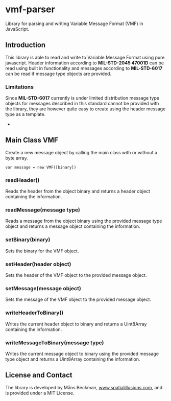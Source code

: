 # vmf-parser
Library for parsing and writing Variable Message Format (VMF) in JavaScript.

## Introduction

This library is able to read and write to Variable Message Format using pure javascript. Header information according to **MIL-STD-2045 47001D** can be read using built in functionality and messages according to **MIL-STD-6017** can be read if message type objects are provided.

### Limitations

Since **MIL-STD-6017** currently is under limited distribution message type objects for messages described in this standard cannot be provided with the library, they are however quite easy to create using the header message type as a template.

-

## Main Class VMF

Create a new message object by calling the main class with or without a byte array.

`var message = new VMF([binary])`

### readHeader()
Reads the header from the object binary and returns a header object containing the information.

### readMessage(message type)
Reads a message from the object binary using the provided message type object and returns a message object containing the information.

### setBinary(binary)
Sets the binary for the VMF object.

### setHeader(header object)
Sets the header of the VMF object to the provided message object.

### setMessage(message object)
Sets the message of the VMF object to the provided message object.

### writeHeaderToBinary()
Writes the current header object to binary and returns a Uint8Array containing the information.

### writeMessageToBinary(message type)
Writes the current message object to binary using the provided message type object and returns a Uint8Array containing the information.

## License and Contact
The library is developed by Måns Beckman, www.spatialillusions.com, and is provided under a MIT License.
